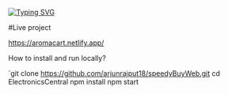
[![Typing SVG](https://readme-typing-svg.demolab.com?font=Fira+Code&pause=1000&width=435&lines=AROMA+CART)](https://git.io/typing-svg)

#Live project

https://aromacart.netlify.app/


How to install and run locally?

`git clone https://github.com/arjunrajput18/speedyBuyWeb.git
cd ElectronicsCentral
npm install
npm start

